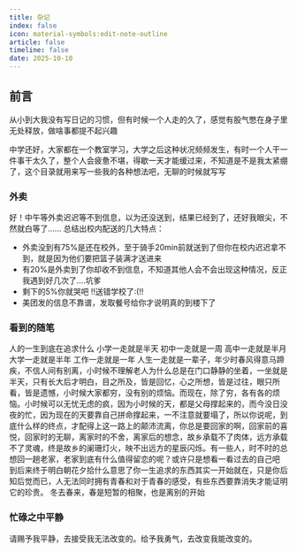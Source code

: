 ```yaml
---
title: 杂记
index: false
icon: material-symbols:edit-note-outline
article: false
timeline: false
date: 2025-10-10
---
```


## 前言
从小到大我没有写日记的习惯，但有时候一个人走的久了，感觉有股气憋在身子里无处释放，做啥事都提不起兴趣

中学还好，大家都在一个教室学习，大学之后这种状况频频发生，有时一个人干一件事干太久了，整个人会疲惫不堪，得歇一天才能缓过来，不知道是不是我太紧绷了，这个目录就用来写一些我的各种想法吧，无聊的时候就写写


### 外卖
好！中午等外卖迟迟等不到信息，以为还没送到，结果已经到了，还好我眼尖，不然就白等了......
总结出校内配送的几大特点：
* 外卖没到有75%是还在校外，至于骑手20min前就送到了但你在校内迟迟拿不到，就是因为他们要把篮子装满才送进来
* 有20%是外卖到了你却收不到信息，不知道其他人会不会出现这种情况，反正我遇到好几次了....坑爹
* 剩下的5%你就哭吧 !!送错学校了:(!!
* 美团发的信息不靠谱，发取餐号给你才说明真的到楼下了


### 看到的随笔
人的一生到底在追求什么
小学一走就是半天
初中一走就是一周
高中一走就是半月
大学一走就是半年
工作一走就是一年
人生一走就是一辈子，年少时春风得意马蹄疾，不信人间有别离，小时候不理解老人为什么总是在门口静静的坐着，一坐就是半天，只有长大后才明白，目之所及，皆是回忆，心之所想，皆是过往，眼只所看，皆是遗憾，小时候大家都穷，没有别的烦恼。而现在，除了穷，各有各的烦恼。小时候可以无忧无虑的疯，因为小时候的天，都是父母撑起来的，而今没日没夜的忙，因为现在的天要靠自己拼命撑起来，一不注意就要塌了，所以你说呢，到底什么样的终点，才配得上这一路上的颠沛流离，你总是要回家的啊，回家前的喜悦，回家时的无聊，离家时的不舍，离家后的想念，故乡承载不了肉体，远方承载不了灵魂，终是故乡的阑珊灯火，映不出远方的星辰闪烁。有一些人，时不时的总想回一趟老家，老家到底有什么值得留恋的呢？或许只是想看一看过去的自己吧
到后来终于明白朝花夕拾什么意思了你一生追求的东西其实一开始就在，只是你后知后觉而已，人无法同时拥有青春和对于青春的感受，有些东西要靠消失才能证明它的珍贵。
冬去春来，春是短暂的相聚，也是离别的开始

### 忙碌之中平静
请赐予我平静，去接受我无法改变的。给予我勇气，去改变我能改变的。